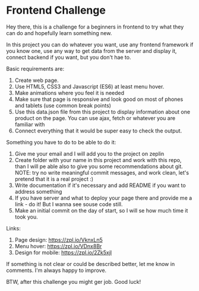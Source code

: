 # Frontend Challenge
Hey there, this is a challenge for a beginners in frontend to try what they can do and hopefully learn something new.

In this project you can do whatever you want, use any frontend framework if you know one, use any way to get data from the server and display it, connect backend if you want, but you don't hae to.

Basic requirements are:

1. Create web page.
2. Use HTML5, CSS3 and Javascript (ES6) at least menu hover. 
3. Make animations where you feel it is needed
4. Make sure that page is responsive and look good on most of phones and tablets (use common break points)
5. Use this data.json file from this project to display information about one product on the page. You can use ajax, fetch or whatever you are familiar with
6. Connect everything that it would be super easy to check the output.

Something you have to do to be able to do it:
1. Give me your email and I will add you to the project on zeplin
2. Create folder with your name in this project and work with this repo, than I will pe able also to give you some recommendations about git. NOTE: try no write meaningful commit messages, and work clean, let's pretend that it is a real project :)
3. Write documentation if it's necessary and add README if you want to address something
4. If you have server and what to deploy your page there and provide me a link - do it! But I wanna see souse code still.
5. Make an initial commit on the day of start, so I will se how much time it took you.

Links: 
1. Page design: https://zpl.io/VknxLn5
2. Menu hover: https://zpl.io/VDnx8Br
3. Design for mobile: https://zpl.io/2Zk5xjl 

If something is not clear or could be described better, let me know in comments. I'm always happy to improve.

BTW, after this challenge you might ger job. Good luck!
